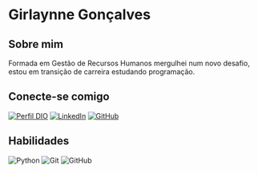 # Girlaynne Gonçalves

## Sobre mim
Formada em Gestão de Recursos Humanos mergulhei num novo desafio, estou em transição de carreira estudando programação.

## Conecte-se comigo
[![Perfil DIO](https://img.shields.io/badge/-Meu%20Perfil%20na%20DIO-30A3DC?style=for-the-badge)](https://www.dio.me/users/girlaynne_goncalves)
[![LinkedIn](https://img.shields.io/badge/-LinkedIn-000?style=for-the-badge&logo=linkedin&logoColor=30A3DC)](https://www.linkedin.com/in/girlaynne)
[![GitHub](https://img.shields.io/badge/GitHub-000?style=for-the-badge&logo=github&logoColor=30A3DC)](https://github.com/Girlaynne)

## Habilidades
![Python](https://img.shields.io/badge/Python-000?style=for-the-badge&logo=python)
![Git](https://img.shields.io/badge/Git-000?style=for-the-badge&logo=git&logoColor=E94D5F)
![GitHub](https://img.shields.io/badge/GitHub-000?style=for-the-badge&logo=github&logoColor=30A3DC)